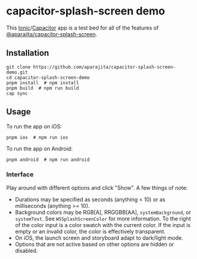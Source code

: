 # capacitor-splash-screen demo

This [Ionic](https://ionicframework.com)/[Capacitor](https://capacitorjs.com) app is a test bed for all of the features of [@aparajita/capacitor-splash-screen](https://github.com/aparajita/capacitor-splash-screen).

## Installation

```shell
git clone https://github.com/aparajita/capacitor-splash-screen-demo.git
cd capacitor-splash-screen-demo
pnpm install  # npm install
pnpm build  # npm run build
cap sync
```

## Usage

To run the app on iOS:

```shell
pnpm ios  # npm run ios
```

To run the app on Android:

```shell
pnpm android  # npm run android
```

### Interface

Play around with different options and click "Show". A few things of note:

* Durations may be specified as seconds (anything < 10) or as milliseconds (anything >= 10).
* Background colors may be RGB[A], RRGGBB[AA], `systemBackground`, or `systemText`. See `WSSplashScreenColor` for more information. To the right of the color input is a color swatch with the current color. If the input is empty or an invalid color, the color is effectively transparent.
* On iOS, the launch screen and storyboard adapt to dark/light mode.
* Options that are not active based on other options are hidden or disabled.
